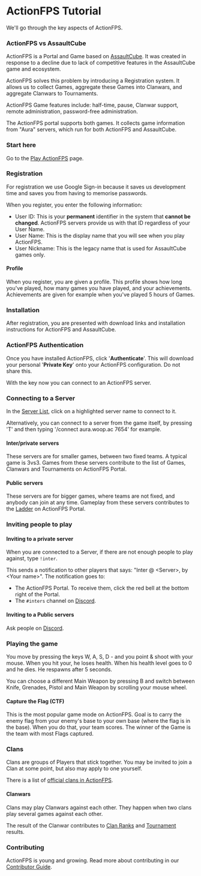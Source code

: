 # ActionFPS Tutorial

We'll go through the key aspects of ActionFPS.

### ActionFPS vs AssaultCube

ActionFPS is a Portal and Game based on [AssaultCube](http://assault.cubers.net/). It was created in response to a decline due to lack of competitive features in the AssaultCube game and ecosystem.

ActionFPS solves this problem by introducing a Registration system. It allows us to collect Games, aggregate these Games into Clanwars, and aggregate Clanwars to Tournaments.

ActionFPS Game features include: half-time, pause, Clanwar support, remote administration, password-free administration.

The ActionFPS portal supports both games. It collects game information from "Aura" servers, which run for both ActionFPS and AssaultCube.

### Start here

Go to the [Play ActionFPS](https://actionfps.com/play/) page.

### Registration

For registration we use Google Sign-in because it saves us development time and saves you from having to memorise passwords.

When you register, you enter the following information:

* User ID: This is your **permanent** identifier in the system that **cannot be changed**.
  ActionFPS servers provide us with that ID regardless of your User Name.
* User Name: This is the display name that you will see when you play ActionFPS.
* User Nickname: This is the legacy name that is used for AssaultCube games only.

#### Profile

When you register, you are given a profile. This profile shows how long you've played, how many games you have played, and your achievements. Achievements are given for example when you've played 5 hours of Games.

### Installation

After registration, you are presented with download links and installation instructions for ActionFPS and AssaultCube.

### ActionFPS Authentication

Once you have installed ActionFPS, click '**Authenticate**'. This will download your personal  '**Private Key**' onto your ActionFPS configuration. Do not share this.

With the key now you can connect to an ActionFPS server.

### Connecting to a Server

In the [Server List](https://actionfps.com/servers/), click on a highlighted server name to connect to it.

Alternatively, you can connect to a server from the game itself, by pressing 'T' and then typing '/connect aura.woop.ac 7654' for example.

#### Inter/private servers

These servers are for smaller games, between two fixed teams. A typical game is 3vs3. Games from these servers contribute to the list of Games, Clanwars and Tournaments on ActionFPS Portal.

#### Public servers

These servers are for bigger games, where teams are not fixed, and anybody can join at any time. Gameplay from these servers contributes to the [Ladder](https://actionfps.com/ladder/) on ActionFPS Portal.

### Inviting people to play

#### Inviting to a private server

When you are connected to a Server, if there are not enough people to play against, type `!inter`.

This sends a notification to other players that says: "Inter @ &lt;Server&gt;, by &lt;Your name&gt;". The notification goes to:

* The ActionFPS Portal. To receive them, click the red bell at the bottom right of the Portal.
* The `#inters` channel on [Discord](https://discord.gg/HYHku8C).

#### Inviting to a Public servers

Ask people on [Discord](https://discord.gg/HYHku8C).

### Playing the game

You move by pressing the keys W, A, S, D - and you point & shoot with your mouse. When you hit your, he loses health. When his health level goes to 0 and he dies. He respawns after 5 seconds.

You can choose a different Main Weapon by pressing B and switch between Knife, Grenades, Pistol and Main Weapon by scrolling your mouse wheel.

#### Capture the Flag \(CTF\)

This is the most popular game mode on ActionFPS. Goal is to carry the enemy flag from your enemy's base to your own base \(where the flag is in the base\). When you do that, your team scores. The winner of the Game is the team with most Flags captured.

### Clans

Clans are groups of Players that stick together. You may be invited to join a Clan at some point, but also may apply to one yourself.

There is a list of [official clans in ActionFPS](https://actionfps.com/clans/).

#### Clanwars

Clans may play Clanwars against each other. They happen when two clans play several games against each other.

The result of the Clanwar contributes to [Clan Ranks](https://actionfps.com/rankings/) and [Tournament](/Tournaments.md) results.

### Contributing

ActionFPS is young and growing. Read more about contributing in our [Contributor Guide](//contributor-guide.md).


